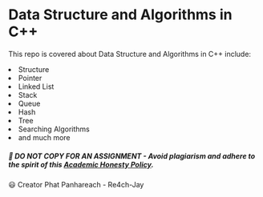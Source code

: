 # Data Structure and Algorithms in C++

This repo is covered about Data Structure and Algorithms in C++ include:

<li>Structure</li>
<li>Pointer</li>
<li>Linked List</li>
<li>Stack</li>
<li>Queue</li>
<li>Hash</li>
<li>Tree</li>
<li>Searching Algorithms</li>
<li>and much more</li>

##### :no_entry_sign: DO NOT COPY FOR AN ASSIGNMENT - Avoid plagiarism and adhere to the spirit of this <a href="/https://www.freecodecamp.org/news/academic-honesty-policy/"> Academic Honesty Policy</a>.


:smiley: Creator Phat Panhareach - Re4ch-Jay
